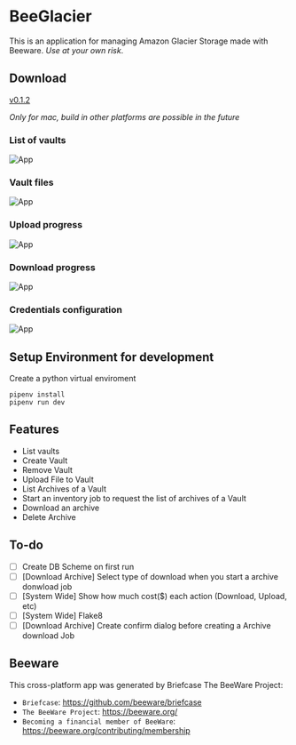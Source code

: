 # BeeGlacier

This is an  application for managing Amazon Glacier Storage made with Beeware. *Use at your own risk*.

## Download

[v0.1.2](https://github.com/ignaciocabeza/beeglacier/releases/download/v0.1.2/beeglacier-v012.zip) 

*Only for mac, build in other platforms are possible in the future*

### List of vaults

![App](https://i.ibb.co/dmPPWML/Screenshot-2020-03-30-at-18-28-45.png "BeeGlacier")

### Vault files

![App](https://i.ibb.co/n1qLcFJ/Screenshot-2020-03-30-at-18-30-57.png "BeeGlacier")

### Upload progress

![App](https://i.ibb.co/6DP7CVt/Screenshot-2020-03-30-at-18-31-57.png "BeeGlacier")

### Download progress

![App](https://i.ibb.co/crtBG8n/Screenshot-2020-03-30-at-18-32-10.png "BeeGlacier")

### Credentials configuration

![App](https://i.ibb.co/84rtS7H/Screenshot-2020-02-14-at-11-50-26.png "BeeGlacier")

## Setup Environment for development

Create a python virtual enviroment
```
pipenv install
pipenv run dev
```

## Features
- List vaults
- Create Vault
- Remove Vault
- Upload File to Vault
- List Archives of a Vault
- Start an inventory job to request the list of archives of a Vault
- Download an archive
- Delete Archive

## To-do

- [ ] Create DB Scheme on first run
- [ ] [Download Archive] Select type of download when you start a archive donwload job
- [ ] [System Wide] Show how much cost($) each action (Download, Upload, etc)
- [ ] [System Wide] Flake8
- [ ] [Download Archive] Create confirm dialog before creating a Archive download Job

## Beeware

This cross-platform app was generated by Briefcase The BeeWare Project:
- `Briefcase`: https://github.com/beeware/briefcase
- `The BeeWare Project`: https://beeware.org/
- `Becoming a financial member of BeeWare`: https://beeware.org/contributing/membership
